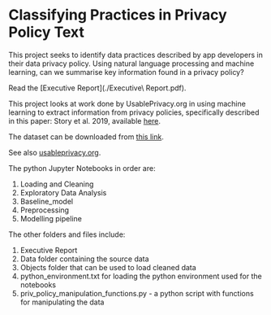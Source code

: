 # Classifying Practices in Privacy Policy Text

This project seeks to identify data practices described by app developers in their data privacy policy.  Using natural language processing and machine learning, can we summarise key information found in a privacy policy?

Read the [Executive Report](./Executive\ Report.pdf).

This project looks at work done by UsablePrivacy.org in using machine learning to extract information from privacy policies, specifically described in this paper: Story et al. 2019, available [here](https://usableprivacy.org/static/files/story_pal_2019.pdf). 

The dataset can be downloaded from [this link](https://usableprivacy.org/static/data/MAPS_Policies_Dataset_v1.0.zip). 

See also [usableprivacy.org](https://usableprivacy.org).

The python Jupyter Notebooks in order are:
1. Loading and Cleaning
2. Exploratory Data Analysis
3. Baseline_model
4. Preprocessing
5. Modelling pipeline

The other folders and files include:
1. Executive Report
2. Data folder containing the source data
3. Objects folder that can be used to load cleaned data
4. python_environment.txt for loading the python environment used for the notebooks
5. priv_policy_manipulation_functions.py - a python script with functions for manipulating the data
